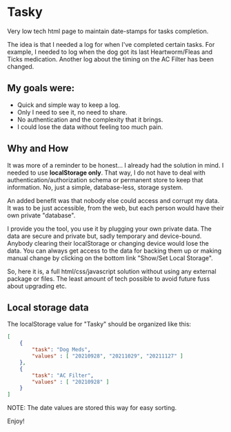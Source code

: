 # Tasky

Very low tech html page to maintain date-stamps for tasks completion.

The idea is that I needed a log for when I've completed certain tasks.  For example, I needed to log when the dog got its last Heartworm/Fleas and Ticks medication. Another log about the timing on the AC Filter has been changed.

## My goals were:

- Quick and simple way to keep a log.
- Only I need to see it, no need to share.
- No authentication and the complexity that it brings.
- I could lose the data without feeling too much pain.


## Why and How

It was more of a reminder to be honest... I already had the solution in mind.  I needed to use __localStorage only__.  That way, I do not have to deal with authentication/authorization schema or permanent store to keep that information. No, just a simple, database-less, storage system.

An added benefit was that nobody else could access and corrupt my data.  It was to be just accessible, from the web, but each person would have their own private "database".

I provide you the tool, you use it by plugging your own private data. The data are secure and private but, sadly temporary and device-bound.  Anybody clearing their localStorage or changing device would lose the data. You can always get access to the data for backing them up or making manual change by clicking on the bottom link "Show/Set Local Storage".

So, here it is, a full html/css/javascript solution without using any external package or files. The least amount of tech possible to avoid future fuss about upgrading etc.

## Local storage data

The localStorage value for "Tasky" should be organized like this:
```json
[
    {
        "task": "Dog Meds",
        "values" : [ "20210928", "20211029", "20211127" ]
    },
    {
        "task": "AC Filter",
        "values" : [ "20210928" ]
    }
]
```
NOTE: The date values are stored this way for easy sorting.


Enjoy!
